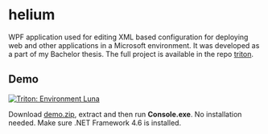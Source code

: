 # helium

WPF application used for editing XML based configuration for deploying web and other applications in a Microsoft environment. It was developed as a part of my Bachelor thesis. The full project is available in the repo [triton](https://github.com/mdavid626/triton).

## Demo

[![Triton: Environment Luna](https://img.youtube.com/vi/nQQv81yiRBg/0.jpg)](https://www.youtube.com/watch?v=nQQv81yiRBg)

Download [demo.zip](https://github.com/mdavid626/helium/raw/master/demo.zip), extract and then run **Console.exe**. No installation needed. Make sure .NET Framework 4.6 is installed.